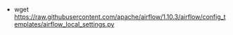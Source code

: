* wget https://raw.githubusercontent.com/apache/airflow/1.10.3/airflow/config_templates/airflow_local_settings.py